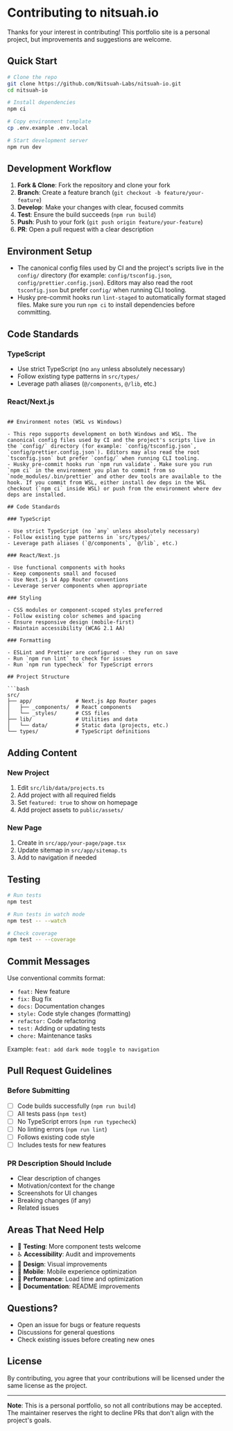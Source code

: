 # Contributing to nitsuah.io

Thanks for your interest in contributing! This portfolio site is a personal project, but improvements and suggestions are welcome.

## Quick Start

```bash
# Clone the repo
git clone https://github.com/Nitsuah-Labs/nitsuah-io.git
cd nitsuah-io

# Install dependencies
npm ci

# Copy environment template
cp .env.example .env.local

# Start development server
npm run dev
```

## Development Workflow

1. **Fork & Clone**: Fork the repository and clone your fork
2. **Branch**: Create a feature branch (`git checkout -b feature/your-feature`)
3. **Develop**: Make your changes with clear, focused commits
4. **Test**: Ensure the build succeeds (`npm run build`)
5. **Push**: Push to your fork (`git push origin feature/your-feature`)
6. **PR**: Open a pull request with a clear description

## Environment Setup

- The canonical config files used by CI and the project's scripts live in the `config/` directory (for example: `config/tsconfig.json`, `config/prettier.config.json`). Editors may also read the root `tsconfig.json` but prefer `config/` when running CLI tooling.
- Husky pre-commit hooks run `lint-staged` to automatically format staged files. Make sure you run `npm ci` to install dependencies before committing.

## Code Standards

### TypeScript

- Use strict TypeScript (no `any` unless absolutely necessary)
- Follow existing type patterns in `src/types/`
- Leverage path aliases (`@/components`, `@/lib`, etc.)

### React/Next.js

```

## Environment notes (WSL vs Windows)

- This repo supports development on both Windows and WSL. The canonical config files used by CI and the project's scripts live in the `config/` directory (for example: `config/tsconfig.json`, `config/prettier.config.json`). Editors may also read the root `tsconfig.json` but prefer `config/` when running CLI tooling.
- Husky pre-commit hooks run `npm run validate`. Make sure you run `npm ci` in the environment you plan to commit from so `node_modules/.bin/prettier` and other dev tools are available to the hook. If you commit from WSL, either install dev deps in the WSL checkout (`npm ci` inside WSL) or push from the environment where dev deps are installed.

## Code Standards

### TypeScript

- Use strict TypeScript (no `any` unless absolutely necessary)
- Follow existing type patterns in `src/types/`
- Leverage path aliases (`@/components`, `@/lib`, etc.)

### React/Next.js

- Use functional components with hooks
- Keep components small and focused
- Use Next.js 14 App Router conventions
- Leverage server components when appropriate

### Styling

- CSS modules or component-scoped styles preferred
- Follow existing color schemes and spacing
- Ensure responsive design (mobile-first)
- Maintain accessibility (WCAG 2.1 AA)

### Formatting

- ESLint and Prettier are configured - they run on save
- Run `npm run lint` to check for issues
- Run `npm run typecheck` for TypeScript errors

## Project Structure

```bash
src/
├── app/              # Next.js App Router pages
│   ├── _components/  # React components
│   └── _styles/      # CSS files
├── lib/              # Utilities and data
│   └── data/         # Static data (projects, etc.)
└── types/            # TypeScript definitions
```

## Adding Content

### New Project

1. Edit `src/lib/data/projects.ts`
2. Add project with all required fields
3. Set `featured: true` to show on homepage
4. Add project assets to `public/assets/`

### New Page

1. Create in `src/app/your-page/page.tsx`
2. Update sitemap in `src/app/sitemap.ts`
3. Add to navigation if needed

## Testing

```bash
# Run tests
npm test

# Run tests in watch mode
npm test -- --watch

# Check coverage
npm test -- --coverage
```

## Commit Messages

Use conventional commits format:

- `feat:` New feature
- `fix:` Bug fix
- `docs:` Documentation changes
- `style:` Code style changes (formatting)
- `refactor:` Code refactoring
- `test:` Adding or updating tests
- `chore:` Maintenance tasks

Example: `feat: add dark mode toggle to navigation`

## Pull Request Guidelines

### Before Submitting

- [ ] Code builds successfully (`npm run build`)
- [ ] All tests pass (`npm test`)
- [ ] No TypeScript errors (`npm run typecheck`)
- [ ] No linting errors (`npm run lint`)
- [ ] Follows existing code style
- [ ] Includes tests for new features

### PR Description Should Include

- Clear description of changes
- Motivation/context for the change
- Screenshots for UI changes
- Breaking changes (if any)
- Related issues

## Areas That Need Help

- 🧪 **Testing**: More component tests welcome
- ♿ **Accessibility**: Audit and improvements
- 🎨 **Design**: Visual improvements
- 📱 **Mobile**: Mobile experience optimization
- 🚀 **Performance**: Load time and optimization
- 📝 **Documentation**: README improvements

## Questions?

- Open an issue for bugs or feature requests
- Discussions for general questions
- Check existing issues before creating new ones

## License

By contributing, you agree that your contributions will be licensed under the same license as the project.

---

**Note**: This is a personal portfolio, so not all contributions may be accepted. The maintainer reserves the right to decline PRs that don't align with the project's goals.
